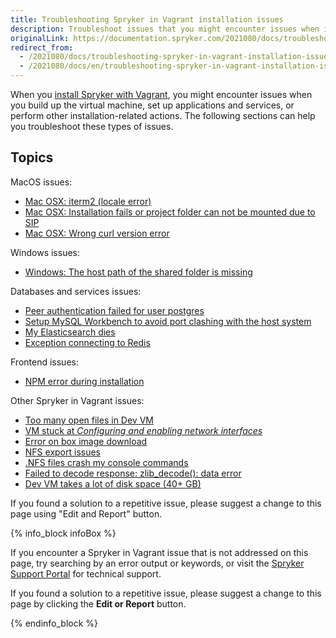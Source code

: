 ```yaml
---
title: Troubleshooting Spryker in Vagrant installation issues
description: Troubleshoot issues that you might encounter issues when installing Spryker with Vagrant
originalLink: https://documentation.spryker.com/2021080/docs/troubleshooting-spryker-in-vagrant-installation-issues
redirect_from:
  - /2021080/docs/troubleshooting-spryker-in-vagrant-installation-issues
  - /2021080/docs/en/troubleshooting-spryker-in-vagrant-installation-issues
---
```


When you [install Spryker with Vagrant](https://documentation.spryker.com/docs/b2b-b2c-demo-shop-installation-mac-os-or-linux-with-devvm), you might encounter issues when you build up the virtual machine, set up applications and services, or perform other installation-related actions. The following sections can help you troubleshoot these types of issues.

## Topics

MacOS issues:
  * [Mac OSX: iterm2 (locale error)](https://documentation.spryker.com/docs/mac-osx-iterm2-locale-error)
  * [Mac OSX: Installation fails or project folder can not be mounted due to SIP](https://documentation.spryker.com/docs/mac-osx-installation-fails-or-project-folder-can-not-be-mounted-due-to-sip)
  * [Mac OSX: Wrong curl version error](https://documentation.spryker.com/docs/mac-osx-wrong-curl-version-error)

Windows issues:
  * [Windows: The host path of the shared folder is missing](https://documentation.spryker.com/docs/windows-the-host-path-of-the-shared-folder-is-missing)

Databases and services issues:
  * [Peer authentication failed for user postgres](https://documentation.spryker.com/docs/peer-authentication-failed-for-user-postgres)
  * [Setup MySQL Workbench to avoid port clashing with the host system](https://documentation.spryker.com/docs/setup-mysql-workbench-to-avoid-port-clashing-with-the-host-system)
  * [My Elasticsearch dies](https://documentation.spryker.com/docs/my-elasticsearch-dies)
  * [Exception connecting to Redis](https://documentation.spryker.com/docs/exception-connecting-to-redis)

Frontend issues:
  * [NPM error during installation](https://documentation.spryker.com/docs/npm-error-during-installation)

Other Spryker in Vagrant issues:
  * [Too many open files in Dev VM](https://documentation.spryker.com/docs/too-many-open-files-in-dev-vm)
  * [VM stuck at *Configuring and enabling network interfaces*](https://documentation.spryker.com/docs/vm-stuck-at-configuring-and-enabling-network-interfaces)
  * [Error on box image download](https://documentation.spryker.com/docs/error-on-box-image-download)
  * [NFS export issues](https://documentation.spryker.com/docs/nfs-export-issues)
  * [.NFS files crash my console commands](https://documentation.spryker.com/docs/nfs-files-crash-my-console-commands)
  * [Failed to decode response: zlib_decode(): data error](https://documentation.spryker.com/docs/failed-to-decode-response-zlib-decode-data-error)
  * [Dev VM takes a lot of disk space (40+ GB)](https://documentation.spryker.com/docs/dev-vm-takes-a-lot-of-disk-space-40-gb)


If you found a solution to a repetitive issue, please suggest a change to this page using "Edit and Report" button.

{% info_block infoBox %}

If you encounter a Spryker in Vagrant issue that is not addressed on this page, try searching by an error output or keywords, or visit the [Spryker Support Portal](https://spryker.force.com/support/s/) for technical support.

If you found a solution to a repetitive issue, please suggest a change to this page by clicking the **Edit or Report** button.

{% endinfo_block %}

